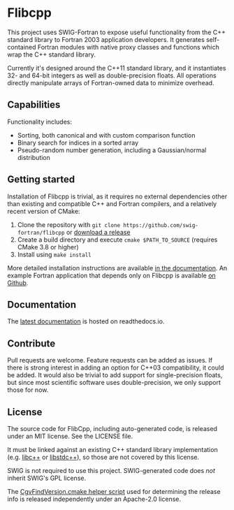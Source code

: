 # Flibcpp

This project uses SWIG-Fortran to expose useful functionality from the C++
standard library to Fortran 2003 application developers. It generates
self-contained Fortran modules with native proxy classes and functions
which wrap the C++ standard library.

Currently it's designed around the C++11 standard library, and it instantiates
32- and 64-bit integers as well as double-precision floats.
All operations directly manipulate arrays of Fortran-owned data to minimize
overhead.

## Capabilities

Functionality includes:

- Sorting, both canonical and with custom comparison function
- Binary search for indices in a sorted array
- Pseudo-random number generation, including a Gaussian/normal distribution

## Getting started

Installation of Flibcpp is trivial, as it requires no external dependencies
other than existing and compatible C++ and Fortran compilers, and a relatively
recent version of CMake:

1. Clone the repository with `git clone https://github.com/swig-fortran/flibcpp` or [download a release](https://github.com/swig-fortran/flibcpp/releases)
2. Create a build directory and execute `cmake $PATH_TO_SOURCE` (requires CMake
   3.8 or higher)
3. Install using `make install`

More detailed installation instructions are available [in the
documentation](https://flibcpp.readthedocs.io/en/latest/introduction.html#installation).
An example Fortran application that depends only on Flibcpp is
available [on Github](https://github.com/swig-fortran/flibcpp-example-app).

## Documentation

The [latest documentation](https://flibcpp.readthedocs.io/en/latest) is hosted
on readthedocs.io.

## Contribute

Pull requests are welcome. Feature requests can be added as issues. If there is
strong interest in adding an option for C++03 compatibility, it could be
added. It would also be trivial to add support for single-precision
floats, but since most scientific software uses double-precision, we only
support those for now.

## License

The source code for FlibCpp, including auto-generated code, is released under
an MIT license. See the LICENSE file.

It must be linked against an existing C++ standard library implementation (e.g.
[libc++](https://libcxx.llvm.org) or [libstdc++](https://gcc.gnu.org/wiki/Libstdc++)), so those are not covered by this license.

SWIG is not required to use this project. SWIG-generated code does _not_
inherit SWIG's GPL license.

The [CgvFindVersion.cmake helper
script](https://github.com/sethrj/cmake-git-version) used for determining the
release info is released independently under an Apache-2.0 license.
